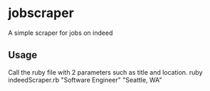 # jobscraper
A simple scraper for jobs on indeed

## Usage
Call the ruby file with 2 parameters such as title and location.
ruby indeedScraper.rb "Software Engineer" "Seattle, WA"

